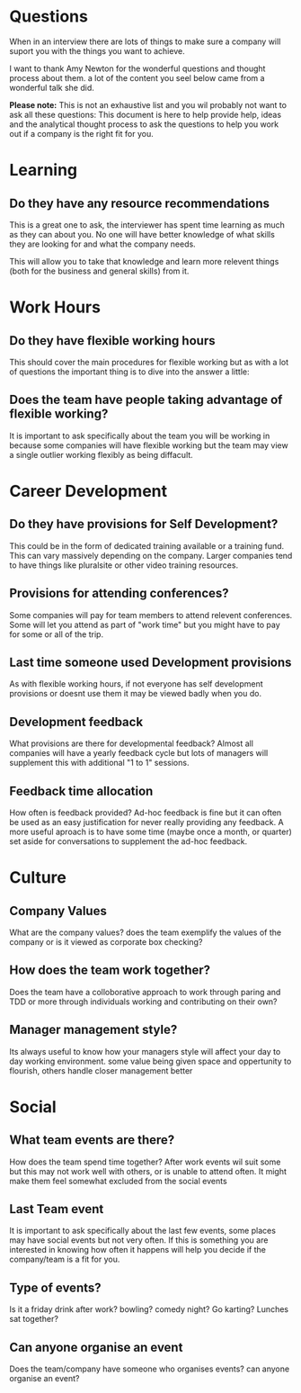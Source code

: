 # Questions
When in an interview there are lots of things to make sure a company will suport you with the things you want to achieve.

I want to thank Amy Newton for the wonderful questions and thought process about them. a lot of the content you seel below came from a wonderful talk she did.

**Please note:** This is not an exhaustive list and you wil probably not want to ask all these questions: This document is here to help provide help, ideas and the analytical thought process to ask the questions to help you work out if a company is the right fit for you.

# Learning
## Do they have any resource recommendations
This is a great one to ask, the interviewer has spent time learning as much as they can about you. No one will have better knowledge of what skills they are looking for and what the company needs.

This will allow you to take that knowledge and learn more relevent things (both for the business and general skills) from it.

# Work Hours

## Do they have flexible working hours
This should cover the main procedures for flexible working but as with a lot of questions the important thing is to dive into the answer a little:

## Does the team have people taking advantage of flexible working?
It is important to ask specifically about the team you will be working in because some companies will have flexible working but the team may view a single outlier working flexibly as being diffacult.

# Career Development

## Do they have provisions for Self Development?
This could be in the form of dedicated training available or a training fund. This can vary massively depending on the company. Larger companies tend to have things like pluralsite or other video training resources.

## Provisions for attending conferences?
Some companies will pay for team members to attend relevent conferences. Some will let you attend as part of "work time" but you might have to pay for some or all of the trip.

## Last time someone used Development provisions
As with flexible working hours, if not everyone has self development provisions or doesnt use them it may be viewed badly when you do.

## Development feedback
What provisions are there for developmental feedback? Almost all companies will have a yearly feedback cycle but lots of managers will supplement this with additional "1 to 1" sessions.

## Feedback time allocation
How often is feedback provided? Ad-hoc feedback is fine but it can often be used as an easy justification for never really providing any feedback. A more useful aproach is to have some time (maybe once a month, or quarter) set aside for conversations to supplement the ad-hoc feedback.

# Culture

## Company Values
What are the company values? does the team exemplify the values of the company or is it viewed as corporate box checking?

## How does the team work together?
Does the team have a colloborative approach to work through paring and TDD or more through individuals working and contributing on their own? 

## Manager management style?
Its always useful to know how your managers style will affect your day to day working environment. some value being given space and oppertunity to flourish, others handle closer management better

# Social

## What team events are there?
How does the team spend time together? After work events wil suit some but this may not work well with others, or is unable to attend often. It might make them feel somewhat excluded from the social events 

## Last Team event
It is important to ask specifically about the last few events, some places may have social events but not very often. If this is something you are interested in knowing how often it happens will help you decide if the company/team is a fit for you.

## Type of events?
Is it a friday drink after work? bowling? comedy night? Go karting? Lunches sat together? 

## Can anyone organise an event
Does the team/company have someone who organises events? can anyone organise an event?
